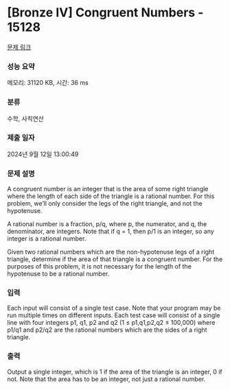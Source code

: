 # [Bronze IV] Congruent Numbers - 15128 

[문제 링크](https://www.acmicpc.net/problem/15128) 

### 성능 요약

메모리: 31120 KB, 시간: 36 ms

### 분류

수학, 사칙연산

### 제출 일자

2024년 9월 12일 13:00:49

### 문제 설명

<p>A congruent number is an integer that is the area of some right triangle where the length of each side of the triangle is a rational number. For this problem, we’ll only consider the legs of the right triangle, and not the hypotenuse.</p>

<p>A rational number is a fraction, p/q, where p, the numerator, and q, the denominator, are integers. Note that if q = 1, then p/1 is an integer, so any integer is a rational number.</p>

<p>Given two rational numbers which are the non-hypotenuse legs of a right triangle, determine if the area of that triangle is a congruent number. For the purposes of this problem, it is not necessary for the length of the hypotenuse to be a rational number.</p>

### 입력 

 <p>Each input will consist of a single test case. Note that your program may be run multiple times on different inputs. Each test case will consist of a single line with four integers p1, q1, p2 and q2 (1 ≤ p1,q1,p2,q2 ≤ 100,000) where p1/q1 and p2/q2 are the rational numbers which are the sides of a right triangle. </p>

### 출력 

 <p>Output a single integer, which is 1 if the area of the triangle is an integer, 0 if not. Note that the area has to be an integer, not just a rational number.</p>

